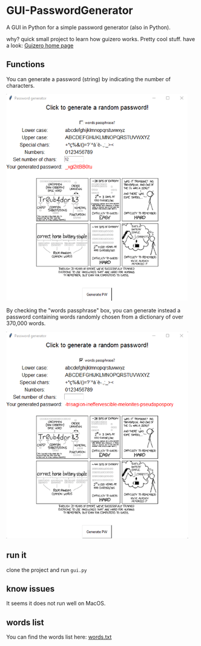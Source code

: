 # GUI-PasswordGenerator
A GUI in Python for a simple password generator (also in Python). 

why? quick small project to learn how guizero works. Pretty cool stuff.
have a look: [Guizero home page]('https://lawsie.github.io/guizero/start/')

## Functions
You can generate a password (string) by indicating the number of characters.

![string password](img/view_string_password_small.png 'String Password')


By checking the "words passphrase" box, you can generate instead a password containing words randomly chosen from a dictionary of over 370,000 words.

![Word password](img/view_words_password_small.png 'Words Password')

## run it
clone the project and run `gui.py`

## know issues
It seems it does not run well on MacOS.


## words list
You can find the words list here: [words.txt](list/words.txt)

